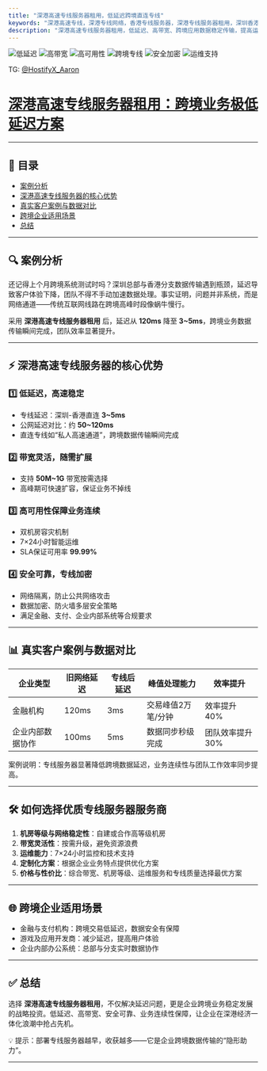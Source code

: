```yaml
---
title: "深港高速专线服务器租用，低延迟跨境直连专线"
keywords: "深港高速专线，深港专线网络，香港专线服务器，深港专线服务器租用，深圳香港专线服务器"
description: "深港高速专线服务器租用，低延迟、高带宽、跨境应用数据稳定传输，提高运营效率，保障业务连续性与安全性。"
---
```

![低延迟](https://img.shields.io/badge/低延迟-3~5ms-brightgreen)
![高带宽](https://img.shields.io/badge/高带宽-50M~1G-blue)
![高可用性](https://img.shields.io/badge/可用率-99.99%25-orange)
![跨境专线](https://img.shields.io/badge/深港-高速专线-red)
![安全加密](https://img.shields.io/badge/安全-专线加密-lightgrey)
![运维支持](https://img.shields.io/badge/运维-7×24h-critical)

TG: [@HostifyX_Aaron](https://t.me/HostifyX_Aaron)
#  [深港高速专线服务器租用：跨境业务极低延迟方案](https://www.hostifyx.com/zh/hk-iepl/)

---

## 📑 目录 
- [案例分析](#-案例分析)
- [深港高速专线服务器的核心优势](#-深港高速专线服务器的核心优势)
- [真实客户案例与数据对比](#-真实客户案例与数据对比)
- [跨境企业适用场景](#-跨境企业适用场景)
- [总结](#-总结)


---

## 🔍 案例分析

还记得上个月跨境系统测试时吗？深圳总部与香港分支数据传输遇到瓶颈，延迟导致客户体验下降，团队不得不手动加速数据处理。事实证明，问题并非系统，而是网络通道——传统互联网线路在跨境高峰时段像蜗牛慢行。  

采用 **深港高速专线服务器租用** 后，延迟从 **120ms** 降至 **3~5ms**，跨境业务数据传输瞬间完成，团队效率显著提升。  

---

## ⚡ 深港高速专线服务器的核心优势

### 1️⃣ 低延迟，高速稳定
- 专线延迟：深圳-香港直连 **3~5ms**  
- 公网延迟对比：约 **50~120ms**  
- 直连专线如“私人高速通道”，跨境数据传输瞬间完成  

### 2️⃣ 带宽灵活，随需扩展
- 支持 **50M~1G** 带宽按需选择  
- 高峰期可快速扩容，保证业务不掉线  

### 3️⃣ 高可用性保障业务连续
- 双机房容灾机制  
- 7×24小时智能运维  
- SLA保证可用率 **99.99%**  

### 4️⃣ 安全可靠，专线加密
- 网络隔离，防止公共网络攻击  
- 数据加密、防火墙多层安全策略  
- 满足金融、支付、企业内部系统等合规要求  

---

## 📊 真实客户案例与数据对比

| 企业类型         | 旧网络延迟 | 专线后延迟 | 峰值处理能力           | 效率提升 |
|-----------------|-----------|------------|---------------------|---------|
| 金融机构         | 120ms     | 3ms        | 交易峰值2万笔/分钟   | 效率提升40% |
| 企业内部数据协作 | 100ms     | 5ms        | 数据同步秒级完成     | 团队效率提升30% |

案例说明：专线服务器显著降低跨境数据延迟，业务连续性与团队工作效率同步提高。  

---

## 🛠️ 如何选择优质专线服务器服务商

1. **机房等级与网络稳定性**：自建或合作高等级机房  
2. **带宽灵活性**：按需升级，避免资源浪费  
3. **运维能力**：7×24小时监控和技术支持  
4. **定制化方案**：根据企业业务特点提供优化方案  
5. **价格与性价比**：综合带宽、机房等级、运维服务和专线质量选择最优方案  

---

## 🌐 跨境企业适用场景

- 金融与支付机构：跨境交易低延迟，数据安全有保障  
- 游戏及应用开发商：减少延迟，提高用户体验  
- 企业内部办公系统：总部与分支实时数据协作  

---

## ✅ 总结

选择 **深港高速专线服务器租用**，不仅解决延迟问题，更是企业跨境业务稳定发展的战略投资。低延迟、高带宽、安全可靠、业务连续性保障，让企业在深港经济一体化浪潮中抢占先机。  

💡 提示：部署专线服务器越早，收获越多——它是企业跨境数据传输的“隐形助力”。  

---


